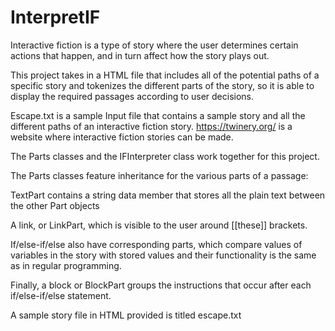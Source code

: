 # InterpretIF

Interactive fiction is a type of story where the user determines certain actions that happen, and in turn affect how the story plays out.

This project takes in a HTML file that includes all of the potential paths of a specific story and tokenizes the different parts of the story, so it is able to display the required passages according to user decisions.

Escape.txt is a sample Input file that contains a sample story and all the different paths of an interactive fiction story. https://twinery.org/ is a website where interactive fiction stories can be made.

The Parts classes and the IFInterpreter class work together for this project.

The Parts classes feature inheritance for the various parts of a passage:

TextPart contains a string data member that stores all the plain text between the other Part objects

A link, or LinkPart, which is visible to the user around [[these]] brackets.

If/else-if/else also have corresponding parts, which compare values of variables in the story with stored values and their functionality is the same as in regular programming.

Finally, a block or BlockPart groups the instructions that occur after each if/else-if/else statement.

A sample story file in HTML provided is titled escape.txt
